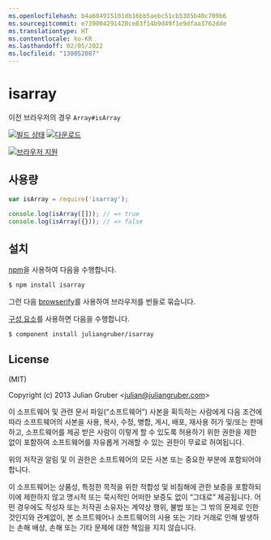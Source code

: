 ```yaml
---
ms.openlocfilehash: b4a604915101db16bb5aebc51cb5385b40c709b6
ms.sourcegitcommit: e739004291428ce83f14b9d49f1e9dfaa3762dde
ms.translationtype: HT
ms.contentlocale: ko-KR
ms.lasthandoff: 02/05/2022
ms.locfileid: "138052087"
---
```


# <a name="isarray"></a>isarray

이전 브라우저의 경우 `Array#isArray`

[![빌드 상태](https://secure.travis-ci.org/juliangruber/isarray.svg)](http://travis-ci.org/juliangruber/isarray)
[![다운로드](https://img.shields.io/npm/dm/isarray.svg)](https://www.npmjs.org/package/isarray)

[![브라우저 지원](https://ci.testling.com/juliangruber/isarray.png)
](https://ci.testling.com/juliangruber/isarray)

## <a name="usage"></a>사용량

```js
var isArray = require('isarray');

console.log(isArray([])); // => true
console.log(isArray({})); // => false
```

## <a name="installation"></a>설치

[npm](http://npmjs.org)을 사용하여 다음을 수행합니다.

```bash
$ npm install isarray
```

그런 다음 [browserify](https://github.com/substack/browserify)를 사용하여 브라우저를 번들로 묶습니다.

[구성 요소](http://component.io)를 사용하면 다음을 수행합니다.

```bash
$ component install juliangruber/isarray
```

## <a name="license"></a>License

(MIT)

Copyright (c) 2013 Julian Gruber &lt;julian@juliangruber.com&gt;

이 소프트웨어 및 관련 문서 파일(“소프트웨어”) 사본을 획득하는 사람에게 다음 조건에 따라 소프트웨어의 사본을 사용, 복사, 수정, 병합, 게시, 배포, 재사용 허가 및/또는 판매하고, 소프트웨어를 제공 받은 사람이 이렇게 할 수 있도록 허용하기 위한 권한을 제한 없이 포함하여 소프트웨어를 자유롭게 거래할 수 있는 권한이 무료로 허여됩니다.

위의 저작권 알림 및 이 권한은 소프트웨어의 모든 사본 또는 중요한 부분에 포함되어야 합니다.

이 소프트웨어는 상품성, 특정한 목적을 위한 적합성 및 비침해에 관한 보증을 포함하되 이에 제한하지 않고 명시적 또는 묵시적인 어떠한 보증도 없이 “그대로” 제공됩니다. 어떤 경우에도 작성자 또는 저작권 소유자는 계약상 행위, 불법 또는 그 밖의 문제로 인한 것인지와 관계없이, 본 소프트웨어나 소프트웨어의 사용 또는 기타 거래로 인해 발생하는 손해 배상, 손해 또는 기타 문제에 대한 책임을 지지 않습니다.
